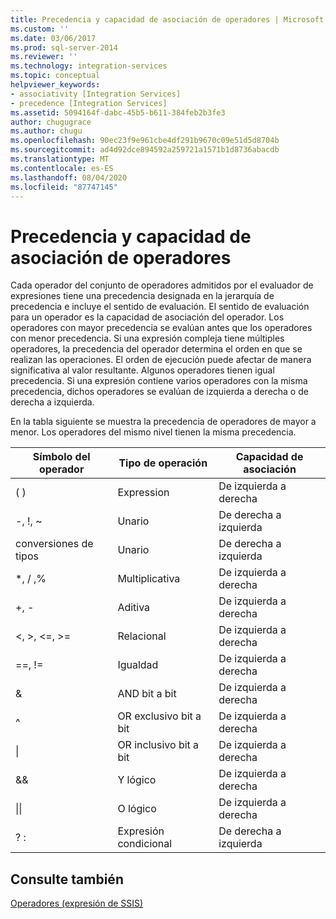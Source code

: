 ```yaml
---
title: Precedencia y capacidad de asociación de operadores | Microsoft Docs
ms.custom: ''
ms.date: 03/06/2017
ms.prod: sql-server-2014
ms.reviewer: ''
ms.technology: integration-services
ms.topic: conceptual
helpviewer_keywords:
- associativity [Integration Services]
- precedence [Integration Services]
ms.assetid: 5094164f-dabc-45b5-b611-384feb2b3fe3
author: chugugrace
ms.author: chugu
ms.openlocfilehash: 90ec23f9e961cbe4df291b9670c09e51d5d8704b
ms.sourcegitcommit: ad4d92dce894592a259721a1571b1d8736abacdb
ms.translationtype: MT
ms.contentlocale: es-ES
ms.lasthandoff: 08/04/2020
ms.locfileid: "87747145"
---
```

# <a name="operator-precedence-and-associativity"></a>Precedencia y capacidad de asociación de operadores
  Cada operador del conjunto de operadores admitidos por el evaluador de expresiones tiene una precedencia designada en la jerarquía de precedencia e incluye el sentido de evaluación. El sentido de evaluación para un operador es la capacidad de asociación del operador. Los operadores con mayor precedencia se evalúan antes que los operadores con menor precedencia. Si una expresión compleja tiene múltiples operadores, la precedencia del operador determina el orden en que se realizan las operaciones. El orden de ejecución puede afectar de manera significativa al valor resultante. Algunos operadores tienen igual precedencia. Si una expresión contiene varios operadores con la misma precedencia, dichos operadores se evalúan de izquierda a derecha o de derecha a izquierda.  
  
 En la tabla siguiente se muestra la precedencia de operadores de mayor a menor. Los operadores del mismo nivel tienen la misma precedencia.  
  
|Símbolo del operador|Tipo de operación|Capacidad de asociación|  
|---------------------|-----------------------|-------------------|  
|( )|Expression|De izquierda a derecha|  
|-, !, ~|Unario|De derecha a izquierda|  
|conversiones de tipos|Unario|De derecha a izquierda|  
|*, / ,%|Multiplicativa|De izquierda a derecha|  
|+, -|Aditiva|De izquierda a derecha|  
|\<, >, \<=, >=|Relacional|De izquierda a derecha|  
|==, !=|Igualdad|De izquierda a derecha|  
|&|AND bit a bit|De izquierda a derecha|  
|^|OR exclusivo bit a bit|De izquierda a derecha|  
|&#124;|OR inclusivo bit a bit|De izquierda a derecha|  
|&&|Y lógico|De izquierda a derecha|  
|&#124;&#124;|O lógico|De izquierda a derecha|  
|? :|Expresión condicional|De derecha a izquierda|  
  
## <a name="see-also"></a>Consulte también  
 [Operadores &#40;expresión de SSIS&#41;](operators-ssis-expression.md)  
  
  
